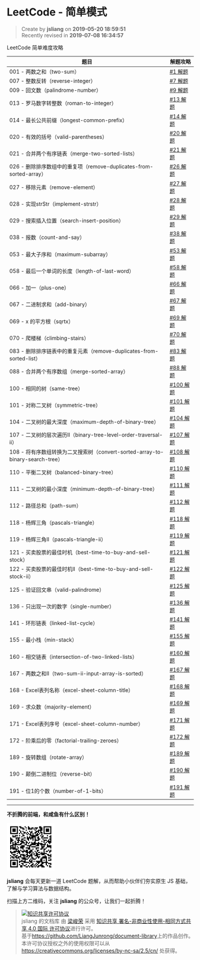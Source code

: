 LeetCode - 简单模式
===

> Create by **jsliang** on **2019-05-20 18:59:51**  
> Recently revised in **2019-07-08 16:34:57**

LeetCode 简单难度攻略

| 题目 | 解题攻略 |
| --- | --- |
| 001 - 两数之和（two-sum） | [#1 解题](./001-两数之和（two-sum）.md) |
| 007 - 整数反转（reverse-integer） | [#7 解题](./007-整数反转（reverse-integer）.md) |
| 009 - 回文数（palindrome-number） | [#9 解题](./009-回文数（palindrome-number）.md) |
| 013 - 罗马数字转整数（roman-to-integer） | [#13 解题](./013-罗马数字转整数（roman-to-integer）.md) |
| 014 - 最长公共前缀（longest-common-prefix） | [#14 解题](./014-最长公共前缀（longest-common-prefix）.md) |
| 020 - 有效的括号（valid-parentheses） | [#20 解题](./020-有效的括号（valid-parentheses）.md) |
| 021 - 合并两个有序链表（merge-two-sorted-lists） | [#21 解题](./021-合并两个有序链表（merge-two-sorted-lists）.md) |
| 026 - 删除排序数组中的重复项（remove-duplicates-from-sorted-array） | [#26 解题](./026-删除排序数组中的重复项（remove-duplicates-from-sorted-array）.md) |
| 027 - 移除元素（remove-element） | [#27 解题](./027-移除元素（remove-element）.md) |
| 028 - 实现strStr（implement-strstr） | [#28 解题](./028-实现strStr（implement-strstr）.md) |
| 029 - 搜索插入位置（search-insert-position） | [#29 解题](./029-搜索插入位置（search-insert-position）.md) |
| 038 - 报数（count-and-say） | [#38 解题](./038-报数（count-and-say）.md) |
| 053 - 最大子序和（maximum-subarray） | [#53 解题](./053-最大子序和（maximum-subarray）.md) |
| 058 - 最后一个单词的长度（length-of-last-word） | [#58 解题](./058-最后一个单词的长度（length-of-last-word）.md) |
| 066 - 加一（plus-one） | [#66 解题](./066-加一（plus-one）.md) |
| 067 - 二进制求和（add-binary） | [#67 解题](./067-二进制求和（add-binary）.md) |
| 069 - x 的平方根（sqrtx） | [#69 解题](./069-x的平方根（sqrtx）.md) |
| 070 - 爬楼梯（climbing-stairs） | [#70 解题](./070-爬楼梯（climbing-stairs）.md) |
| 083 - 删除排序链表中的重复元素（remove-duplicates-from-sorted-list） | [#83 解题](./083-删除排序链表中的重复元素（remove-duplicates-from-sorted-list）.md) |
| 088 - 合并两个有序数组（merge-sorted-array） | [#88 解题](./088-合并两个有序数组（merge-sorted-array）.md) |
| 100 - 相同的树（same-tree） | [#100 解题](./100-相同的树（same-tree）.md) |
| 101 - 对称二叉树（symmetric-tree） | [#101 解题](./101-对称二叉树（symmetric-tree）.md) |
| 104 - 二叉树的最大深度（maximum-depth-of-binary-tree） | [#104 解题](./104-二叉树的最大深度（maximum-depth-of-binary-tree）.md) |
| 107 - 二叉树的层次遍历II（binary-tree-level-order-traversal-ii） | [#107 解题](./107-二叉树的层次遍历II（binary-tree-level-order-traversal-ii）.md) |
| 108 - 将有序数组转换为二叉搜索树（convert-sorted-array-to-binary-search-tree） | [#108 解题](./108-将有序数组转换为二叉搜索树（convert-sorted-array-to-binary-search-tree）.md) |
| 110 - 平衡二叉树（balanced-binary-tree） | [#110 解题](./110-平衡二叉树（balanced-binary-tree）.md) |
| 111 - 二叉树的最小深度（minimum-depth-of-binary-tree） | [#111 解题](./111-二叉树的最小深度（minimum-depth-of-binary-tree）.md) |
| 112 - 路径总和（path-sum） | [#112 解题](./112-路径总和（path-sum）.md) |
| 118 - 杨辉三角（pascals-triangle） | [#118 解题](./118-杨辉三角（pascals-triangle）.md) |
| 119 - 杨辉三角II（pascals-triangle-ii） | [#119 解题](./119-杨辉三角II（pascals-triangle-ii）.md) |
| 121 - 买卖股票的最佳时机（best-time-to-buy-and-sell-stock） | [#121 解题](./121-买卖股票的最佳时机（best-time-to-buy-and-sell-stock）.md) |
| 122 - 买卖股票的最佳时机II（best-time-to-buy-and-sell-stock-ii） | [#122 解题](./122-买卖股票的最佳时机II（best-time-to-buy-and-sell-stock-ii）.md) |
| 125 - 验证回文串（valid-palindrome） | [#125 解题](./125-验证回文串（valid-palindrome）.md) |
| 136 - 只出现一次的数字（single-number） | [#136 解题](./136-只出现一次的数字（single-number）.md) |
| 141 - 环形链表（linked-list-cycle） | [#141 解题](./141-环形链表（linked-list-cycle）.md) |
| 155 - 最小栈（min-stack） | [#155 解题](./155-最小栈（min-stack）.md) |
| 160 - 相交链表（intersection-of-two-linked-lists） | [#160 解题](./160-相交链表（intersection-of-two-linked-lists）.md) |
| 167 - 两数之和II（two-sum-ii-input-array-is-sorted） | [#167 解题](./167-两数之和II（two-sum-ii-input-array-is-sorted）.md) |
| 168 - Excel表列名称（excel-sheet-column-title） | [#168 解题](./168-Excel表列名称（excel-sheet-column-title）.md) |
| 169 - 求众数（majority-element） | [#169 解题](./169-求众数（majority-element）.md) |
| 171 - Excel表列序号（excel-sheet-column-number） | [#171 解题](./171-Excel表列序号（excel-sheet-column-number）.md) |
| 172 - 阶乘后的零（factorial-trailing-zeroes） | [#172 解题](./172-阶乘后的零（factorial-trailing-zeroes）.md) |
| 189 - 旋转数组（rotate-array） | [#189 解题](./189-旋转数组（rotate-array）.md) |
| 190 - 颠倒二进制位（reverse-bit） | [#190 解题](./190-颠倒二进制位（reverse-bit）.md) |
| 191 - 位1的个数（number-of-1-bits） | [#191 解题](./191-位1的个数（number-of-1-bits）.md) |

---

**不折腾的前端，和咸鱼有什么区别！**

![图](../../../public-repertory/img/z-small-wechat-public-address.jpg)

**jsliang** 会每天更新一道 LeetCode 题解，从而帮助小伙伴们夯实原生 JS 基础，了解与学习算法与数据结构。

扫描上方二维码，关注 **jsliang** 的公众号，让我们一起折腾！

> <a rel="license" href="http://creativecommons.org/licenses/by-nc-sa/4.0/"><img alt="知识共享许可协议" style="border-width:0" src="https://i.creativecommons.org/l/by-nc-sa/4.0/88x31.png" /></a><br /><span xmlns:dct="http://purl.org/dc/terms/" property="dct:title">jsliang 的文档库</span> 由 <a xmlns:cc="http://creativecommons.org/ns#" href="https://github.com/LiangJunrong/document-library" property="cc:attributionName" rel="cc:attributionURL">梁峻荣</a> 采用 <a rel="license" href="http://creativecommons.org/licenses/by-nc-sa/4.0/">知识共享 署名-非商业性使用-相同方式共享 4.0 国际 许可协议</a>进行许可。<br />基于<a xmlns:dct="http://purl.org/dc/terms/" href="https://github.com/LiangJunrong/document-library" rel="dct:source">https://github.com/LiangJunrong/document-library</a>上的作品创作。<br />本许可协议授权之外的使用权限可以从 <a xmlns:cc="http://creativecommons.org/ns#" href="https://creativecommons.org/licenses/by-nc-sa/2.5/cn/" rel="cc:morePermissions">https://creativecommons.org/licenses/by-nc-sa/2.5/cn/</a> 处获得。